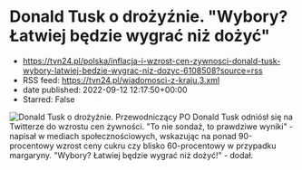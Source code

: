 # Donald Tusk o drożyźnie. "Wybory? Łatwiej będzie wygrać niż dożyć"
 - https://tvn24.pl/polska/inflacja-i-wzrost-cen-zywnosci-donald-tusk-wybory-latwiej-bedzie-wygrac-niz-dozyc-6108508?source=rss
 - RSS feed: https://tvn24.pl/wiadomosci-z-kraju,3.xml
 - date published: 2022-09-12 12:17:50+00:00
 - Starred: False

<img alt="Donald Tusk o drożyźnie. " src="https://tvn24.pl/najnowsze/cdn-zdjecie-3o5gdu-donald-tusk-6108613/alternates/LANDSCAPE_1280" />
    Przewodniczący PO Donald Tusk odniósł się na Twitterze do wzrostu cen żywności. "To nie sondaż, to prawdziwe wyniki" - napisał w mediach społecznościowych, wskazując na ponad 90-procentowy wzrost ceny cukru czy blisko 60-procentowy w przypadku margaryny. "Wybory? Łatwiej będzie wygrać niż dożyć!" - dodał.
